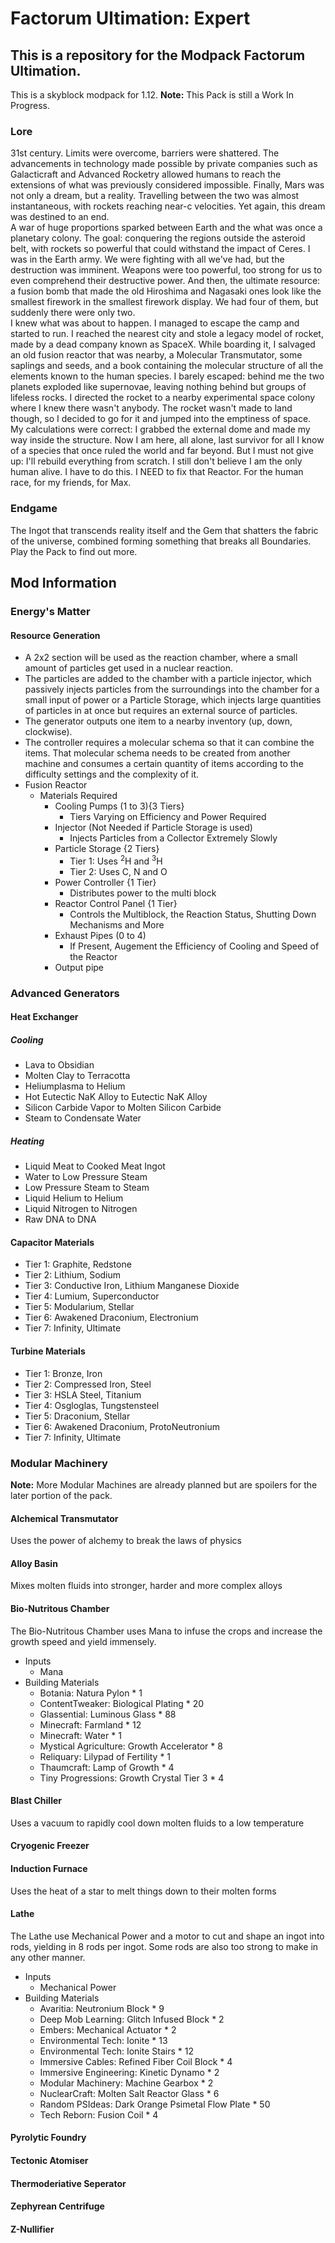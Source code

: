 # Factorum Ultimation: Expert
## This is a repository for the Modpack Factorum Ultimation.
This is a skyblock modpack for 1.12.
**Note:** This Pack is still a Work In Progress.

### Lore
31st century. Limits were overcome, barriers were shattered. The advancements in technology made possible by private companies such as Galacticraft
and Advanced Rocketry allowed humans to reach the extensions of what was previously considered impossible. Finally, Mars was not only a dream, but a
reality. Travelling between the two was almost instantaneous, with rockets reaching near-c velocities. Yet again, this dream was destined to an end. <br />
A war of huge proportions sparked between Earth and the what was once a planetary colony. The goal: conquering the regions outside the asteroid belt,
with rockets so powerful that could withstand the impact of Ceres. I was in the Earth army. We were fighting with all we've had, but the destruction
was imminent. Weapons were too powerful, too strong for us to even comprehend their destructive power. And then, the ultimate resource: a fusion bomb
that made the old Hiroshima and Nagasaki ones look like the smallest firework in the smallest firework display. We had four of them, but suddenly there
were only two. <br />
I knew what was about to happen. I managed to escape the camp and started to run. I reached the nearest city and stole a legacy model
of rocket, made by a dead company known as SpaceX. While boarding it, I salvaged an old fusion reactor that was nearby, a Molecular Transmutator, some
saplings and seeds, and a book containing the molecular structure of all the elements known to the human species. I barely escaped: behind me the two
planets exploded like supernovae, leaving nothing behind but groups of lifeless rocks. I directed the rocket to a nearby experimental space colony
where I knew there wasn't anybody. The rocket wasn't made to land though, so I decided to go for it and jumped into the emptiness of space. My
calculations were correct: I grabbed the external dome and made my way inside the structure. Now I am here, all alone, last survivor for all I know of
a species that once ruled the world and far beyond. But I must not give up: I'll rebuild everything from scratch. I still don't believe I am the only
human alive. I have to do this. I NEED to fix that Reactor. For the human race, for my friends, for Max. 

### Endgame
The Ingot that transcends reality itself and the Gem that shatters the fabric of the universe, combined forming something that breaks all Boundaries.
Play the Pack to find out more.

## Mod Information
### Energy's Matter
#### Resource Generation
- A 2x2 section will be used as the reaction chamber, where a small amount of particles get used in a nuclear reaction.
- The particles are added to the chamber with a particle injector, which passively injects particles from the surroundings into the chamber for a small input of power or a Particle Storage, which injects large quantities of particles in at once but requires an external source of particles.
- The generator outputs one item to a nearby inventory (up, down, clockwise).
- The controller requires a molecular schema so that it can combine the items. That molecular schema needs to be created from another machine and consumes a certain quantity of items according to the difficulty settings and the complexity of it.
- Fusion Reactor
  - Materials Required
    - Cooling Pumps (1 to 3){3 Tiers}
      - Tiers Varying on Efficiency and Power Required
    - Injector (Not Needed if Particle Storage is used)
      - Injects Particles from a Collector Extremely Slowly
    - Particle Storage {2 Tiers}
      - Tier 1: Uses <sup>2</sup>H and <sup>3</sup>H
      - Tier 2: Uses C, N and O
    - Power Controller {1 Tier}
      - Distributes power to the multi block
    - Reactor Control Panel {1 Tier}
      - Controls the Multiblock, the Reaction Status, Shutting Down Mechanisms and More
    - Exhaust Pipes (0 to 4)
      - If Present, Augement the Efficiency of Cooling and Speed of the Reactor
    - Output pipe

### Advanced Generators
#### Heat Exchanger
##### Cooling
- Lava to Obsidian
- Molten Clay to Terracotta
- Heliumplasma to Helium
- Hot Eutectic NaK Alloy to Eutectic NaK Alloy
- Silicon Carbide Vapor to Molten Silicon Carbide
- Steam to Condensate Water

##### Heating
- Liquid Meat to Cooked Meat Ingot
- Water to Low Pressure Steam
- Low Pressure Steam to Steam
- Liquid Helium to Helium
- Liquid Nitrogen to Nitrogen
- Raw DNA to DNA

#### Capacitor Materials
- Tier 1: Graphite, Redstone
- Tier 2: Lithium, Sodium
- Tier 3: Conductive Iron, Lithium Manganese Dioxide
- Tier 4: Lumium, Superconductor
- Tier 5: Modularium, Stellar
- Tier 6: Awakened Draconium, Electronium
- Tier 7: Infinity, Ultimate

#### Turbine Materials
- Tier 1: Bronze, Iron
- Tier 2: Compressed Iron, Steel
- Tier 3: HSLA Steel, Titanium
- Tier 4: Osgloglas, Tungstensteel
- Tier 5: Draconium, Stellar
- Tier 6: Awakened Draconium, ProtoNeutronium
- Tier 7: Infinity, Ultimate


### Modular Machinery
**Note:** More Modular Machines are already planned but are spoilers for the later portion of the pack.
#### Alchemical Transmutator
Uses the power of alchemy to break the laws of physics

#### Alloy Basin
Mixes molten fluids into stronger, harder and more complex alloys

#### Bio-Nutritous Chamber
The Bio-Nutritous Chamber uses Mana to infuse the crops and increase the growth speed and yield immensely.
- Inputs
  - Mana
- Building Materials
  - Botania: Natura Pylon * 1
  - ContentTweaker: Biological Plating * 20
  - Glassential: Luminous Glass * 88
  - Minecraft: Farmland * 12
  - Minecraft: Water * 1
  - Mystical Agriculture: Growth Accelerator * 8
  - Reliquary: Lilypad of Fertility * 1
  - Thaumcraft: Lamp of Growth * 4
  - Tiny Progressions: Growth Crystal Tier 3 * 4

#### Blast Chiller
Uses a vacuum to rapidly cool down molten fluids to a low temperature

#### Cryogenic Freezer

#### Induction Furnace
Uses the heat of a star to melt things down to their molten forms

#### Lathe
The Lathe use Mechanical Power and a motor to cut and shape an ingot into rods, yielding in 8 rods per ingot. Some rods are also too strong to make in any other manner.
- Inputs
  - Mechanical Power
- Building Materials
  - Avaritia: Neutronium Block * 9
  - Deep Mob Learning: Glitch Infused Block * 2
  - Embers: Mechanical Actuator * 2
  - Environmental Tech: Ionite * 13
  - Environmental Tech: Ionite Stairs * 12
  - Immersive Cables: Refined Fiber Coil Block * 4
  - Immersive Engineering: Kinetic Dynamo * 2
  - Modular Machinery: Machine Gearbox * 2
  - NuclearCraft: Molten Salt Reactor Glass * 6
  - Random PSIdeas: Dark Orange Psimetal Flow Plate * 50
  - Tech Reborn: Fusion Coil * 4

#### Pyrolytic Foundry

#### Tectonic Atomiser

#### Thermoderiative Seperator

#### Zephyrean Centrifuge

#### Z-Nullifier

